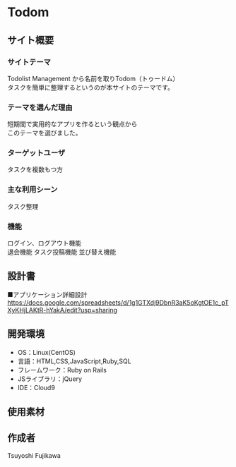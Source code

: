 # Todom

## サイト概要

### サイトテーマ
Todolist Management から名前を取りTodom（トゥードム）<br />
タスクを簡単に整理するというのが本サイトのテーマです。<br />

### テーマを選んだ理由
短期間で実用的なアプリを作るという観点から<br />
このテーマを選びました。

### ターゲットユーザ
タスクを複数もつ方

### 主な利用シーン
タスク整理

### 機能
ログイン、ログアウト機能<br />
退会機能
タスク投稿機能
並び替え機能


## 設計書
■アプリケーション詳細設計<br />
https://docs.google.com/spreadsheets/d/1g1GTXdj9DbnR3aK5oKgtOE1c_pTXyKHjLAKtR-hYakA/edit?usp=sharing<br />


## 開発環境
- OS：Linux(CentOS)
- 言語：HTML,CSS,JavaScript,Ruby,SQL
- フレームワーク：Ruby on Rails
- JSライブラリ：jQuery
- IDE：Cloud9

## 使用素材


## 作成者
Tsuyoshi Fujikawa<br />
